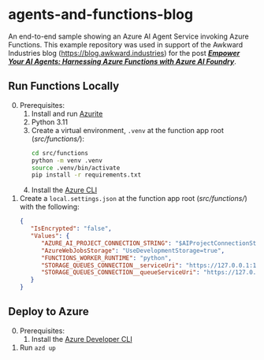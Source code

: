 # agents-and-functions-blog

An end-to-end sample showing an Azure AI Agent Service invoking Azure Functions. This example repository was used in support of the Awkward Industries blog (<https://blog.awkward.industries>) for the post [***Empower Your AI Agents: Harnessing Azure Functions with Azure AI Foundry***]().

## Run Functions Locally

0. Prerequisites:
   1. Install and run [Azurite](https://learn.microsoft.com/en-us/azure/storage/common/storage-use-azurite?tabs=visual-studio%2Cblob-storage#install-azurite)
   2. Python 3.11
   3. Create a virtual environment, `.venv` at the function app root (*src/functions/*):
      ```bash
      cd src/functions
      python -m venv .venv
      source .venv/bin/activate
      pip install -r requirements.txt
      ```
    4. Install the [Azure CLI](https://learn.microsoft.com/en-us/cli/azure/install-azure-cli)
1. Create a `local.settings.json` at the function app root (*src/functions/*) with the following:
   ```json
   {
      "IsEncrypted": "false",
      "Values": {
         "AZURE_AI_PROJECT_CONNECTION_STRING": "$AIProjectConnectionString",
         "AzureWebJobsStorage": "UseDevelopmentStorage=true",
         "FUNCTIONS_WORKER_RUNTIME": "python",
         "STORAGE_QUEUES_CONNECTION__serviceUri": "https://127.0.0.1:10001/devstoreaccount1",
         "STORAGE_QUEUES_CONNECTION__queueServiceUri": "https://127.0.0.1:10001/devstoreaccount1"
      }
   }
   ```

## Deploy to Azure

0. Prerequisites:
   1. Install the [Azure Developer CLI](https://learn.microsoft.com/en-us/azure/developer/azure-developer-cli/install-azd?tabs=winget-windows%2Cbrew-mac%2Cscript-linux&pivots=os-linux)
1. Run `azd up`